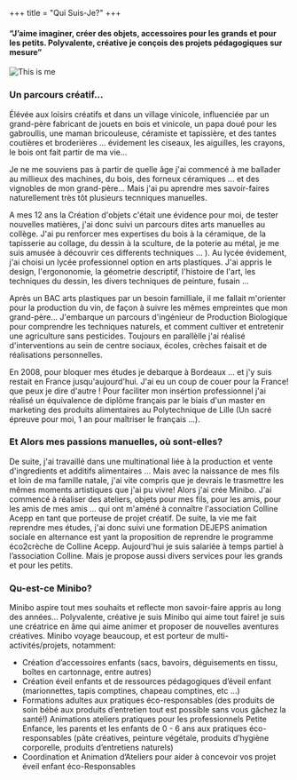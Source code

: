+++
title = "Qui Suis-Je?"
+++

#### “J’aime imaginer, créer des  objets, accessoires pour les grands et pour les petits. Polyvalente, créative je conçois des projets pédagogiques sur mesure”
  
![This is me][1]

### Un parcours créatif... 
Élévée aux loisirs créatifs et dans un village vinicole, influenciée par un grand-père fabricant de jouets en bois et vinicole, un papa doué pour les gabroullis, une maman bricouleuse, céramiste et tapissière, et des tantes coutières et broderières ... évidement les ciseaux, les aiguilles, les crayons, le bois ont fait partir de ma vie... 

Je ne me souviens pas à partir de quelle âge j'ai commencé à me ballader au millieux des machines, du bois, des forneux céramiques ... et des vignobles de mon grand-père... Mais j'ai pu aprendre mes savoir-faires naturellement très tôt plusieurs tecnniques manuelles. 

A mes 12 ans la Création d'objets c'était une évidence pour moi, de tester nouvelles matières, j'ai donc suivi un parcours dites arts manuelles au collège. J'ai pu renforcer mes expertises du bois à la céramique, de la tapisserie au collage, du dessin à la sculture, de la poterie au métal, je me suis amusée à découvrir ces differents techniques ... ). Au lycée évidement, j'ai choisi un lycée professionnel option en arts plastiques. J'ai appris le design, l'ergononomie, la géometrie descriptif, l'histoire de l'art, les techniques du dessin, les divers techniques de peinture, fusain ... 

Après un BAC arts plastiques par un besoin familliale, il me fallait m'orienter pour la production du vin, de façon à suivre les mêmes empreintes que mon grand-père... J'embarque un parcours d'ingénieur de Production Biologique pour comprendre les techniques naturels, et comment cultiver et entretenir une agriculture sans pesticides. 
Toujours en parallèlle j'ai réalisé d'interventions au sein de centre sociaux, écoles, crèches faisait et de réalisations personnelles.

En 2008, pour bloquer mes études je debarque à Bordeaux ... et j'y suis restait en France jusqu'aujourd'hui. 
J'ai eu un coup de couer pour la France! que peux je dire d'autre ! 
Pour faciliter mon insértion professionnel j'ai réalisé un équivalence de diplôme français par le biais d'un master en marketing des produits alimentaires au Polytechnique de Lille (Un sacré épreuve pour moi, 1 an pour maîtriser le français ...). 

### Et Alors mes passions manuelles, où sont-elles? 

De suite, j'ai travaillé dans une multinational liée à la production et vente d'ingredients et additifs alimentaires ... 
Mais avec la naissance de mes fils et loin de ma famille natale, j'ai vite compris que je devrais le trasmettre les mêmes moments artistiques que j'ai pu vivre! Alors j'ai crée Minibo. J'ai commencé à réaliser des ateliers, objets pour mes fils, pour les amis, pour les amis de mes amis ... qui ont m'améné à connaître l'association Colline Acepp en tant que porteuse de projet créatif. 
De suite, la vie me fait reprendre mes études, j'ai donc suivi une formation DEJEPS animation sociale en alternance est yant la proposition de reprendre le programme éco2crèche de Colline Acepp. Aujourd'hui je suis salariée à temps partiel à l’association Colline. 
Mais je propose aussi divers services pour les grands et pour les petits.

### Qu-est-ce Minibo?  

Minibo aspire tout mes souhaits et reflecte mon savoir-faire appris au long des années... Polyvalente, créative je suis Minibo qui aime tout faire! je suis une créatrice en âme qui aime animer et proposer de nouvelles aventures créatives. Minibo voyage beaucoup, et est porteur de multi-activités/projets, notamment: 
  
* Création d’accessoires enfants (sacs, bavoirs, déguisements en tissu, boîtes en cartonnage, entre autres)
* Création éveil enfants et de ressources pédagogiques d’éveil enfant (marionnettes, tapis comptines, chapeau comptines, etc …)
* Formations adultes aux pratiques éco-responsables (des produits de soin bébé aux produits d’entretien tout est possible sans vous gâchez la santé!)
Animations ateliers pratiques pour les professionnels Petite Enfance, les parents et les enfants de 0 - 6 ans aux pratiques éco-responsables (pâte créatives, peinture végétale, produits d’hygiène corporelle, produits d’entretiens naturels)
* Coordination et Animation d’Ateliers pour aider à concevoir vos projet éveil enfant éco-Responsables

[1]: /img/me.png
